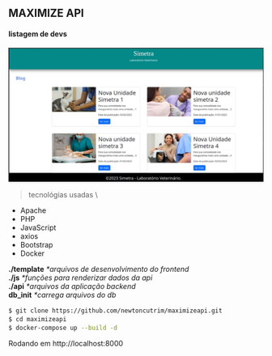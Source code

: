 ## MAXIMIZE API

#### listagem de devs

![app](/html/img/app.JPG)

> tecnológias usadas \
* Apache 
* PHP
* JavaScript 
* axios
* Bootstrap
* Docker

 __./template__ _*arquivos de desenvolvimento do frontend_ \
 __./js__ _*funções para renderizar dados da api_  \
 __./api__ _*arquivos da aplicação backend_ \
 __db_init__ _*carrega arquivos do db_

```bash
$ git clone https://github.com/newtoncutrim/maximizeapi.git
$ cd maximizeapi
$ docker-compose up --build -d
```
Rodando em http://localhost:8000
